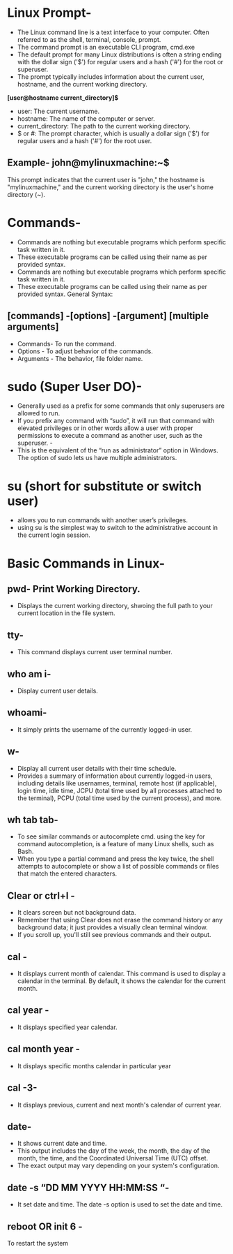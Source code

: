 # Linux Prompt-
- The Linux command line is a text interface to your computer. Often referred to as the shell, terminal, console, prompt.
- The command prompt is an executable CLI program, cmd.exe
- The default prompt for many Linux distributions is often a string ending with the dollar sign ('$') for regular users and a hash ('#') for the root or superuser.
- The prompt typically includes information about the current user, hostname, and the current working directory.

**[user@hostname current_directory]$**

* user: The current username.
* hostname: The name of the computer or server.
* current_directory: The path to the current working directory.
* $ or #: The prompt character, which is usually a dollar sign ('$') for regular users and a hash ('#') for the root user.

## Example- john@mylinuxmachine:~$
This prompt indicates that the current user is "john," the hostname is "mylinuxmachine," and the current working directory is the user's home directory (~).

# Commands-
- Commands are nothing but executable programs which perform specific task written in it.
- These executable programs can be called using their name as per provided syntax.
- Commands are nothing but executable programs which perform specific task written in it.
- These executable programs can be called using their name as per provided syntax.
  General Syntax:

## [commands] -[options] -[argument] [multiple arguments]
- Commands- To run the command.
- Options - To adjust behavior of the commands.
- Arguments - The behavior, file folder name.
# sudo (Super User DO)- 
- Generally used as a prefix for some commands that only superusers are allowed to run.
- If you prefix any command with “sudo”, it will run that command with elevated privileges or in other words allow a user with proper permissions to execute a command as another user, such as the superuser. -
- This is the equivalent of the “run as administrator” option in Windows. The option of sudo lets us have multiple administrators.
# su (short for substitute or switch user) 
- allows you to run commands with another user’s privileges.
- using su is the simplest way to switch to the administrative account in the current login session. 
# Basic Commands in Linux-
## pwd- Print Working Directory.                                                                                                                                     
- Displays the current working directory, shwoing the full path to your current  location in the file system.
  
## tty-
- This command displays current user terminal number. 	
## who am i- 
- Display current user details.
## whoami-
- It simply prints the username of the currently logged-in user.
## w-
- Display all current user details with their time schedule.
- Provides a summary of information about currently logged-in users, including details like usernames, terminal, remote host (if applicable), login time, idle time, JCPU (total time used by all processes attached to the terminal), PCPU (total time used by the current process), and more.
##  wh tab tab- 
- To see similar commands or autocomplete cmd. using the <tab> key for command autocompletion, is a feature of many Linux shells, such as Bash.
-  When you type a partial command and press the <tab> key twice, the shell attempts to autocomplete or show a list of possible commands or files that match the entered characters.
## Clear or ctrl+l - 
- It clears screen but not background data.
- Remember that using Clear does not erase the command history or any background data; it just provides a visually clean terminal window.
- If you scroll up, you'll still see previous commands and their output.
## cal  -
- It displays current month of calendar. This command is used to display a calendar in the terminal. By default, it shows the calendar for the current month.
## cal year - 
- It displays specified year calendar. 	
## cal month year - 
- It displays specific months calendar in particular year 
## cal -3- 
- It displays previous, current and next month's calendar of current year. 
## date-
- It shows current date and time.
- This output includes the day of the week, the month, the day of the month, the time, and the Coordinated Universal Time (UTC) offset.
- The exact output may vary depending on your system's configuration.
 ## date -s “DD MM YYYY HH:MM:SS “-
- It set date and time. The date -s option is used to set the date and time.
## reboot OR init 6 -
To restart the system 	
 

	



 

